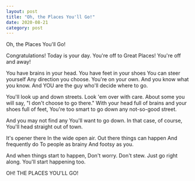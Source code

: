 ```yaml
---
layout: post
title: "Oh, the Places You'll Go!"
date: 2020-08-21
category: post
---
```

Oh, the Places You'll Go!

Congratulations!
Today is your day.
You're off to Great Places!
You're off and away!

You have brains in your head.
You have feet in your shoes
You can steer yourself
Any direction you choose.
You're on your own. And you know what you know.
And YOU are the guy who'll decide where to go.

You'll look up and down streets. Look 'em over with care.
About some you will say, "I don't choose to go there."
With your head full of brains and your shoes full of feet,
You're too smart to go down any not-so-good street.

And you may not find any
You'll want to go down.
In that case, of course,
You'll head straight out of town.

It's opener there
In the wide open air.
Out there things can happen
And frequently do
To people as brainy
And footsy as you.

And when things start to happen,
Don't worry. Don't stew.
Just go right along.
You'll start happening too.

OH!
THE PLACES YOU'LL GO!

